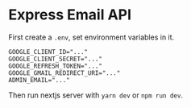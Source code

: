 # Express Email API

First create a `.env`, set environment variables in it.

```.env
GOOGLE_CLIENT_ID="..."
GOOGLE_CLIENT_SECRET="..."
GOOGLE_REFRESH_TOKEN="..."
GOOGLE_GMAIL_REDIRECT_URI="..."
ADMIN_EMAIL="..."
```

Then run nextjs server with `yarn dev` or `npm run dev`.
